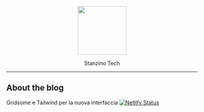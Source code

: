 <div align="center">

<a href="https://www.stanzionfree.net" title="Stanzinofree" target="_blank">

  <img src="https://res.cloudinary.com/stanzinofree/image/upload/v1625651209/AB5eKQJQ_b6d8rq.png" width="128" />
  
</a>

<p>
Stanzino Tech
</p>
</div>

<hr />

## About the blog

Gridsome e Tailwind per la nuova interfaccia
[![Netlify Status](https://api.netlify.com/api/v1/badges/3c7875db-1564-49be-ab9c-6abc5657f2ee/deploy-status)](https://app.netlify.com/sites/wonderful-cori-18da56/deploys)
